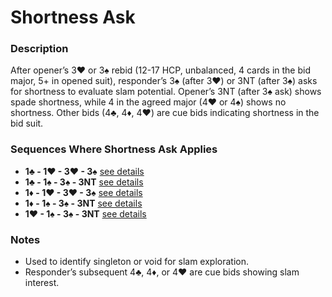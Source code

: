 # Shortness Ask

### Description

After opener’s 3♥ or 3♠ rebid (12-17 HCP, unbalanced, 4 cards in the bid major, 5+ in opened suit), responder’s 3♠ (after 3♥) or 3NT (after 3♠) asks for shortness to evaluate slam potential. Opener’s 3NT (after 3♠ ask) shows spade shortness, while 4 in the agreed major (4♥ or 4♠) shows no shortness. Other bids (4♣, 4♦, 4♥) are cue bids indicating shortness in the bid suit.

### Sequences Where Shortness Ask Applies
- **1♣ - 1♥ - 3♥ - 3♠** [see details](../openings/one-club.md#responder-rebids-1c-1h-3h)
- **1♣ - 1♠ - 3♠ - 3NT** [see details](../openings/one-club.md#responder-rebids-1c-1s-3s)
- **1♦ - 1♥ - 3♥ - 3♠** [see details](../openings/one-diamond.md#responder-rebids-1d-1h-3h)
- **1♦ - 1♠ - 3♠ - 3NT** [see details](../openings/one-diamond.md#responder-rebids-1d-1s-3s)
- **1♥ - 1♠ - 3♠ - 3NT** [see details](../openings/one-heart.md#responder-rebids-1h-1s-3s)

### Notes
- Used to identify singleton or void for slam exploration.
- Responder’s subsequent 4♣, 4♦, or 4♥ are cue bids showing slam interest.